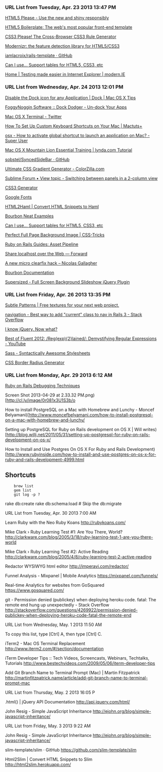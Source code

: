 ### URL List from Tuesday, Apr. 23 2013 13:47 PM

[HTML5 Please - Use the new and shiny responsibly](http://html5please.com/)

[HTML5 Boilerplate: The web's most popular front-end template](http://html5boilerplate.com/)

[CSS3 Please! The Cross-Browser CSS3 Rule Generator](http://css3please.com/)

[Modernizr: the feature detection library for HTML5/CSS3](http://modernizr.com/)

[iamlacroix/rails-template · GitHub](https://github.com/iamlacroix/rails-template)

[Can I use... Support tables for HTML5, CSS3, etc](http://caniuse.com/)

[Home | Testing made easier in Internet Explorer | modern.IE](http://www.modern.ie/en-us)

### URL List from Wednesday, Apr. 24 2013 12:01 PM

[Disable the Dock icon for any Application | Dock | Mac OS X Tips](http://www.macosxtips.co.uk/index_files/disable-the-dock-icon-for-any-application.php)

[FoggyNoggin Software :: Dock Dodger - Un-dock Your Apps](http://foggynoggin.com/dockdodger)

[Mac OS X Terminal - Twitter](http://www.mac-terminal.com/network/twitter/)

[How To Set Up Custom Keyboard Shortcuts on Your Mac | Mactuts+](http://mac.tutsplus.com/tutorials/tips-shortcuts/how-to-set-up-custom-keyboard-shortcuts-on-your-mac/)

[osx - How to activate global shortcut to launch an application on Mac? - Super User](http://superuser.com/questions/251254/how-to-activate-global-shortcut-to-launch-an-application-on-mac)

[Mac OS X Mountain Lion Essential Training | lynda.com Tutorial](http://www.lynda.com/Mac-OS-X-tutorials/Mac-OS-X-Mountain-Lion-Essential-Training/112419-2.html?srchtrk=index%3a1%0alinktypeid%3a2%0aq%3aautomator%0apage%3a1%0as%3arelevance%0asa%3atrue%0aproducttypeid%3a2)

[sobstel/SyncedSideBar · GitHub](https://github.com/sobstel/SyncedSideBar)

[Ultimate CSS Gradient Generator - ColorZilla.com](http://www.colorzilla.com/gradient-editor/)

[Sublime Forum • View topic - Switching between panels in a 2-column view](http://www.sublimetext.com/forum/viewtopic.php?f=2&t=4813)

[CSS3 Generator](http://css3generator.com/)

[Google Fonts](http://www.google.com/fonts/#UsePlace:use)

[HTML2Haml | Convert HTML Snippets to Haml](http://html2haml.heroku.com/)

[Bourbon Neat Examples](http://neat.bourbon.io/examples/)

[Can I use... Support tables for HTML5, CSS3, etc](http://caniuse.com/#search=background-size)

[Perfect Full Page Background Image | CSS-Tricks](http://css-tricks.com/perfect-full-page-background-image/)

[Ruby on Rails Guides: Asset Pipeline](http://guides.rubyonrails.org/asset_pipeline.html#coding-links-to-assets)

[Share localhost over the Web — Forward](https://forwardhq.com/)

[A new micro clearfix hack – Nicolas Gallagher](http://nicolasgallagher.com/micro-clearfix-hack/)

[Bourbon Documentation](http://bourbon.io/docs/)


[Supersized - Full Screen Background Slideshow jQuery Plugin](http://buildinternet.com/project/supersized/slideshow/3.2/fade.html)

### URL List from Friday, Apr. 26 2013 13:35 PM

[Subtle Patterns | Free textures for your next web project.](http://subtlepatterns.com/subtle-dots/)

[navigation - Best way to add "current" class to nav in Rails 3 - Stack Overflow](http://stackoverflow.com/questions/3705898/best-way-to-add-current-class-to-nav-in-rails-3/7756320#7756320)

[I know jQuery. Now what?](http://remysharp.com/2013/04/19/i-know-jquery-now-what/?utm_source=javascriptweekly&utm_medium=email)

[Best of Fluent 2012: /Reg(exp){2}lained/: Demystifying Regular Expressions - YouTube](http://www.youtube.com/watch?v=EkluES9Rvak)

[Sass - Syntactically Awesome Stylesheets](http://sass-lang.com/)

[CSS Border Radius Generator](http://border-radius.com/)


### URL List from Monday, Apr. 29 2013 6:12 AM

[Ruby on Rails Debugging Techniques](http://jeremyhubert.com/articles/debugging-in-rails.html)

Screen Shot 2013-04-29 at 2.33.32 PM.png)[http://cl.ly/image/0r081x3U1S3b/o

How to install PostgreSQL on a Mac with Homebrew and Lunchy - Moncef Belyamani)[http://www.moncefbelyamani.com/how-to-install-postgresql-on-a-mac-with-homebrew-and-lunchy/

Setting up PostgreSQL for Ruby on Rails development on OS X | Will writes)[http://blog.willj.net/2011/05/31/setting-up-postgresql-for-ruby-on-rails-development-on-os-x/

How to Install and Use Postgres On OS X For Ruby and Rails Development)[http://www.rubyinside.com/how-to-install-and-use-postgres-on-os-x-for-ruby-and-rails-development-4999.html


## Shortcuts
		brew list
		gem list
		git log -p ?



rake db:create
rake db:schema:load # Skip the db:migrate

URL List from Tuesday, Apr. 30 2013 7:00 AM

Learn Ruby with the Neo Ruby Koans
http://rubykoans.com/

Mike Clark › Ruby Learning Test #1: Are You There, World?
http://clarkware.com/blog/2005/3/18/ruby-learning-test-1-are-you-there-world

Mike Clark › Ruby Learning Test #2: Active Reading
http://clarkware.com/blog/2005/4/8/ruby-learning-test-2-active-reading

Redactor WYSIWYG html editor
http://imperavi.com/redactor/

Funnel Analysis - Mixpanel | Mobile Analytics
https://mixpanel.com/funnels/

Real-time Analytics for websites from GoSquared
https://www.gosquared.com/

git - Permission denied (publickey) when deploying heroku code. fatal: The remote end hung up unexpectedly - Stack Overflow
http://stackoverflow.com/questions/4269922/permission-denied-publickey-when-deploying-heroku-code-fatal-the-remote-end


URL List from Wednesday, May. 1 2013 11:50 AM

To copy this list, type [Ctrl] A, then type [Ctrl] C.

iTerm2 - Mac OS Terminal Replacement
http://www.iterm2.com/#/section/documentation

iTerm Developer Tips :: Tech Videos, Screencasts, Webinars, Techtalks, Tutorials
http://www.bestechvideos.com/2009/05/06/iterm-developer-tips


Add Git Branch Name to Terminal Prompt (Mac) | Martin Fitzpatrick
http://martinfitzpatrick.name/article/add-git-branch-name-to-terminal-prompt-mac


URL List from Thursday, May. 2 2013 16:05 P

.html() | jQuery API Documentation
http://api.jquery.com/html/

John Resig - Simple JavaScript Inheritance
http://ejohn.org/blog/simple-javascript-inheritance/


URL List from Friday, May. 3 2013 9:22 AM

John Resig - Simple JavaScript Inheritance
http://ejohn.org/blog/simple-javascript-inheritance/

slim-template/slim · GitHub
https://github.com/slim-template/slim

Html2Slim | Convert HTML Snippets to Slim
http://html2slim.herokuapp.com/




































